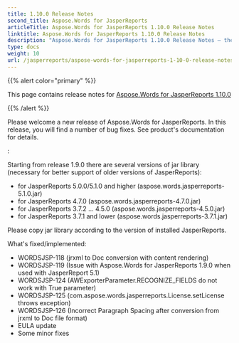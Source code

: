 ```yaml
---
title: 1.10.0 Release Notes
second_title: Aspose.Words for JasperReports
articleTitle: Aspose.Words for JasperReports 1.10.0 Release Notes
linktitle: Aspose.Words for JasperReports 1.10.0 Release Notes
description: "Aspose.Words for JasperReports 1.10.0 Release Notes – the latest updates and fixes."
type: docs
weight: 10
url: /jasperreports/aspose-words-for-jasperreports-1-10-0-release-notes/
---
```


{{% alert color="primary" %}}

This page contains release notes for [Aspose.Words for JasperReports 1.10.0](https://releases.aspose.com/words/jasperreports/new-releases/aspose.words-for-jasperreports-1.10.0/)

{{% /alert %}}

Please welcome a new release of Aspose.Words for JasperReports. In this release, you will find a number of bug fixes. See product's documentation for details.

:

Starting from release 1.9.0 there are several versions of jar library (necessary for better support of older versions of JasperReports):

- for JasperReports 5.0.0/5.1.0 and higher (aspose.words.jasperreports-5.1.0.jar)
- for JasperReports 4.7.0 (aspose.words.jasperreports-4.7.0.jar)
- for JasperReports 3.7.2 ... 4.5.0 (aspose.words.jasperreports-4.5.0.jar)
- for JasperReports 3.7.1 and lower (aspose.words.jasperreports-3.7.1.jar)

Please copy jar library according to the version of installed JasperReports.

What's fixed/implemented:

- WORDSJSP-118 (jrxml to Doc conversion with content rendering)
- WORDSJSP-119 (Issue with Aspose.Words for JasperReports 1.9.0 when used with JasperReport 5.1)
- WORDSJSP-124 (AWExporterParameter.RECOGNIZE_FIELDS do not work with True parameter)
- WORDSJSP-125 (com.aspose.words.jasperreports.License.setLicense throws exception)
- WORDSJSP-126 (Incorrect Paragraph Spacing after conversion from jrxml to Doc file format)
- EULA update
- Some minor fixes
